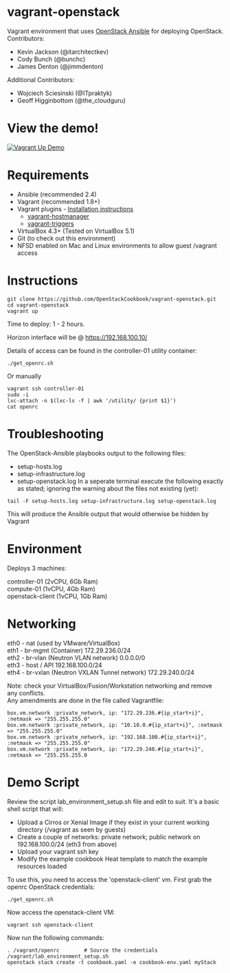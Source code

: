 # vagrant-openstack
Vagrant environment that uses [OpenStack Ansible](https://github.com/openstack/openstack-ansible) for deploying OpenStack.<br>
Contributors:
- Kevin Jackson (@itarchitectkev)
- Cody Bunch (@bunchc)
- James Denton (@jimmdenton)

Additional Contributors:
- Wojciech Sciesinski (@ITpraktyk)
- Geoff Higginbottom (@the_cloudguru)

# View the demo!
[![Vagrant Up Demo](https://asciinema.org/a/sPAcxfGUSAYsDJy9LTXGZoLR1.png)](https://asciinema.org/a/sPAcxfGUSAYsDJy9LTXGZoLR1)

# Requirements
- Ansible (recommended 2.4)
- Vagrant (recommended 1.8+)
- Vagrant plugins - [Installation instructions](https://www.vagrantup.com/docs/plugins/usage.html)
  - [vagrant-hostmanager](https://github.com/devopsgroup-io/vagrant-hostmanager)  
  - [vagrant-triggers](https://github.com/emyl/vagrant-triggers)
- VirtualBox 4.3+ (Tested on VirtualBox 5.1)
- Git (to check out this environment)
- NFSD enabled on Mac and Linux environments to allow guest /vagrant access

# Instructions
```
git clone https://github.com/OpenStackCookbook/vagrant-openstack.git
cd vagrant-openstack
vagrant up
```

Time to deploy: 1 - 2 hours.

Horizon interface will be @ https://192.168.100.10/

Details of access can be found in the controller-01 utility container:

```
./get_openrc.sh
```
Or manually
```
vagrant ssh controller-01
sudo -i
lxc-attach -n $(lxc-ls -f | awk '/utility/ {print $1}')
cat openrc
```

# Troubleshooting
The OpenStack-Ansible playbooks output to the following files:
- setup-hosts.log
- setup-infrastructure.log
- setup-openstack.log
In a seperate terminal execute the following exactly as stated; ignoring the warning about the files not existing (yet):
```
tail -F setup-hosts.log setup-infrastructure.log setup-openstack.log
```
This will produce the Ansible output that would otherwise be hidden by Vagrant

# Environment
Deploys 3 machines:

controller-01 (2vCPU, 6Gb Ram)<br>
compute-01 (1vCPU, 4Gb Ram)<br>
openstack-client (1vCPU, 1Gb Ram)<br>

# Networking
eth0 - nat (used by VMware/VirtualBox)<br>
eth1 - br-mgmt (Container) 172.29.236.0/24<br>
eth2 - br-vlan (Neutron VLAN network) 0.0.0.0/0<br>
eth3 - host / API 192.168.100.0/24<br>
eth4 - br-vxlan (Neutron VXLAN Tunnel network) 172.29.240.0/24<br>

Note: check your VirtualBox/Fusion/Workstation networking and remove any conflicts.<br>
Any amendments are done in the file called Vagrantfile:<br>

```
box.vm.network :private_network, ip: "172.29.236.#{ip_start+i}", :netmask => "255.255.255.0"
box.vm.network :private_network, ip: "10.10.0.#{ip_start+i}", :netmask => "255.255.255.0"
box.vm.network :private_network, ip: "192.168.100.#{ip_start+i}", :netmask => "255.255.255.0"
box.vm.network :private_network, ip: "172.29.240.#{ip_start+i}", :netmask => "255.255.255.0
```

# Demo Script
Review the script lab_environment_setup.sh file and edit to suit. It's a basic shell script that will:
- Upload a Cirros or Xenial Image if they exist in your current working directory (/vagrant as seen by guests)
- Create a couple of networks: private network; public network on 192.168.100.0/24 (eth3 from above)
- Upload your vagrant ssh key
- Modify the example cookbook Heat template to match the example resources loaded

To use this, you need to access the 'openstack-client' vm. First grab the openrc OpenStack credentials:<br>
```
./get_openrc.sh
```
Now access the openstack-client VM:
```
vagrant ssh openstack-client
```
Now run the following commands:
```
. /vagrant/openrc        # Source the credentials
/vagrant/lab_environment_setup.sh
openstack stack create -t cookbook.yaml -e cookbook-env.yaml myStack
```
